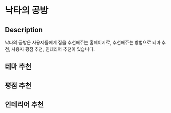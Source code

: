 # 낙타의 공방

## Description

낙타의 공방은 사용자들에게 집을 추천해주는 홈페이지로, 추천해주는 방법으로 테마 추천, 사용자 평점 추천, 인테리어 추천이 있습니다.

## 테마 추천

## 평점 추천

## 인테리어 추천